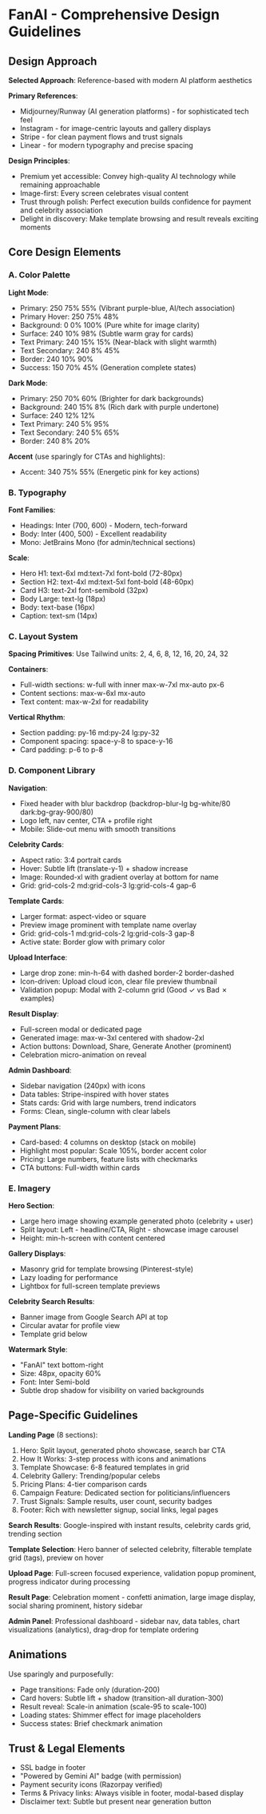 # FanAI - Comprehensive Design Guidelines

## Design Approach

**Selected Approach**: Reference-based with modern AI platform aesthetics

**Primary References**: 
- Midjourney/Runway (AI generation platforms) - for sophisticated tech feel
- Instagram - for image-centric layouts and gallery displays
- Stripe - for clean payment flows and trust signals
- Linear - for modern typography and precise spacing

**Design Principles**:
- Premium yet accessible: Convey high-quality AI technology while remaining approachable
- Image-first: Every screen celebrates visual content
- Trust through polish: Perfect execution builds confidence for payment and celebrity association
- Delight in discovery: Make template browsing and result reveals exciting moments

## Core Design Elements

### A. Color Palette

**Light Mode**:
- Primary: 250 75% 55% (Vibrant purple-blue, AI/tech association)
- Primary Hover: 250 75% 48%
- Background: 0 0% 100% (Pure white for image clarity)
- Surface: 240 10% 98% (Subtle warm gray for cards)
- Text Primary: 240 15% 15% (Near-black with slight warmth)
- Text Secondary: 240 8% 45%
- Border: 240 10% 90%
- Success: 150 70% 45% (Generation complete states)

**Dark Mode**:
- Primary: 250 70% 60% (Brighter for dark backgrounds)
- Background: 240 15% 8% (Rich dark with purple undertone)
- Surface: 240 12% 12%
- Text Primary: 240 5% 95%
- Text Secondary: 240 5% 65%
- Border: 240 8% 20%

**Accent** (use sparingly for CTAs and highlights):
- Accent: 340 75% 55% (Energetic pink for key actions)

### B. Typography

**Font Families**:
- Headings: Inter (700, 600) - Modern, tech-forward
- Body: Inter (400, 500) - Excellent readability
- Mono: JetBrains Mono (for admin/technical sections)

**Scale**:
- Hero H1: text-6xl md:text-7xl font-bold (72-80px)
- Section H2: text-4xl md:text-5xl font-bold (48-60px)
- Card H3: text-2xl font-semibold (32px)
- Body Large: text-lg (18px)
- Body: text-base (16px)
- Caption: text-sm (14px)

### C. Layout System

**Spacing Primitives**: 
Use Tailwind units: 2, 4, 6, 8, 12, 16, 20, 24, 32

**Containers**:
- Full-width sections: w-full with inner max-w-7xl mx-auto px-6
- Content sections: max-w-6xl mx-auto
- Text content: max-w-2xl for readability

**Vertical Rhythm**:
- Section padding: py-16 md:py-24 lg:py-32
- Component spacing: space-y-8 to space-y-16
- Card padding: p-6 to p-8

### D. Component Library

**Navigation**:
- Fixed header with blur backdrop (backdrop-blur-lg bg-white/80 dark:bg-gray-900/80)
- Logo left, nav center, CTA + profile right
- Mobile: Slide-out menu with smooth transitions

**Celebrity Cards**:
- Aspect ratio: 3:4 portrait cards
- Hover: Subtle lift (translate-y-1) + shadow increase
- Image: Rounded-xl with gradient overlay at bottom for name
- Grid: grid-cols-2 md:grid-cols-3 lg:grid-cols-4 gap-6

**Template Cards**:
- Larger format: aspect-video or square
- Preview image prominent with template name overlay
- Grid: grid-cols-1 md:grid-cols-2 lg:grid-cols-3 gap-8
- Active state: Border glow with primary color

**Upload Interface**:
- Large drop zone: min-h-64 with dashed border-2 border-dashed
- Icon-driven: Upload cloud icon, clear file preview thumbnail
- Validation popup: Modal with 2-column grid (Good ✓ vs Bad ✗ examples)

**Result Display**:
- Full-screen modal or dedicated page
- Generated image: max-w-3xl centered with shadow-2xl
- Action buttons: Download, Share, Generate Another (prominent)
- Celebration micro-animation on reveal

**Admin Dashboard**:
- Sidebar navigation (240px) with icons
- Data tables: Stripe-inspired with hover states
- Stats cards: Grid with large numbers, trend indicators
- Forms: Clean, single-column with clear labels

**Payment Plans**:
- Card-based: 4 columns on desktop (stack on mobile)
- Highlight most popular: Scale 105%, border accent color
- Pricing: Large numbers, feature lists with checkmarks
- CTA buttons: Full-width within cards

### E. Imagery

**Hero Section**:
- Large hero image showing example generated photo (celebrity + user)
- Split layout: Left - headline/CTA, Right - showcase image carousel
- Height: min-h-screen with content centered

**Gallery Displays**:
- Masonry grid for template browsing (Pinterest-style)
- Lazy loading for performance
- Lightbox for full-screen template previews

**Celebrity Search Results**:
- Banner image from Google Search API at top
- Circular avatar for profile view
- Template grid below

**Watermark Style**:
- "FanAI" text bottom-right
- Size: 48px, opacity 60%
- Font: Inter Semi-bold
- Subtle drop shadow for visibility on varied backgrounds

## Page-Specific Guidelines

**Landing Page** (8 sections):
1. Hero: Split layout, generated photo showcase, search bar CTA
2. How It Works: 3-step process with icons and animations
3. Template Showcase: 6-8 featured templates in grid
4. Celebrity Gallery: Trending/popular celebs
5. Pricing Plans: 4-tier comparison cards
6. Campaign Feature: Dedicated section for politicians/influencers
7. Trust Signals: Sample results, user count, security badges
8. Footer: Rich with newsletter signup, social links, legal pages

**Search Results**: Google-inspired with instant results, celebrity cards grid, trending section

**Template Selection**: Hero banner of selected celebrity, filterable template grid (tags), preview on hover

**Upload Page**: Full-screen focused experience, validation popup prominent, progress indicator during processing

**Result Page**: Celebration moment - confetti animation, large image display, social sharing prominent, history sidebar

**Admin Panel**: Professional dashboard - sidebar nav, data tables, chart visualizations (analytics), drag-drop for template ordering

## Animations

Use sparingly and purposefully:
- Page transitions: Fade only (duration-200)
- Card hovers: Subtle lift + shadow (transition-all duration-300)
- Result reveal: Scale-in animation (scale-95 to scale-100)
- Loading states: Shimmer effect for image placeholders
- Success states: Brief checkmark animation

## Trust & Legal Elements

- SSL badge in footer
- "Powered by Gemini AI" badge (with permission)
- Payment security icons (Razorpay verified)
- Terms & Privacy links: Always visible in footer, modal-based display
- Disclaimer text: Subtle but present near generation button
